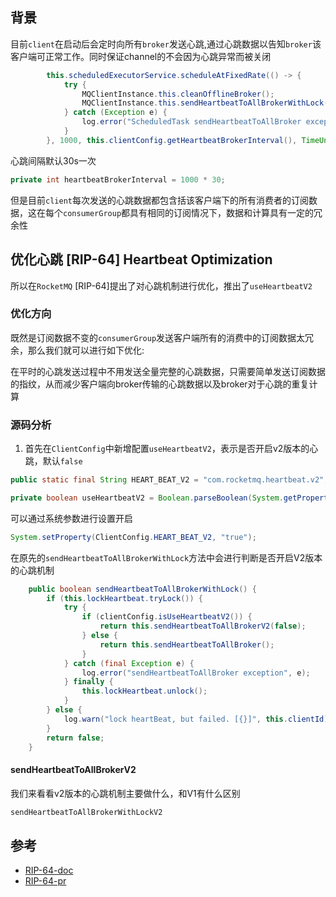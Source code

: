 ## 背景

目前`client`在启动后会定时向所有`broker`发送心跳,通过心跳数据以告知`broker`该客户端可正常工作。同时保证channel的不会因为心跳异常而被关闭


```java
        this.scheduledExecutorService.scheduleAtFixedRate(() -> {
            try {
                MQClientInstance.this.cleanOfflineBroker();
                MQClientInstance.this.sendHeartbeatToAllBrokerWithLock();
            } catch (Exception e) {
                log.error("ScheduledTask sendHeartbeatToAllBroker exception", e);
            }
        }, 1000, this.clientConfig.getHeartbeatBrokerInterval(), TimeUnit.MILLISECONDS);
```

心跳间隔默认30s一次

```java
private int heartbeatBrokerInterval = 1000 * 30;

```



但是目前`client`每次发送的心跳数据都包含括该客户端下的所有消费者的订阅数据，这在每个`consumerGroup`都具有相同的订阅情况下，数据和计算具有一定的冗余性


## 优化心跳 [RIP-64] Heartbeat Optimization


所以在`RocketMQ` [RIP-64]提出了对心跳机制进行优化，推出了`useHeartbeatV2`



### 优化方向

既然是订阅数据不变的`consumerGroup`发送客户端所有的消费中的订阅数据太冗余，那么我们就可以进行如下优化:

在平时的心跳发送过程中不用发送全量完整的心跳数据，只需要简单发送订阅数据的指纹，从而减少客户端向broker传输的心跳数据以及broker对于心跳的重复计算


### 源码分析

1. 首先在`ClientConfig`中新增配置`useHeartbeatV2`，表示是否开启v2版本的心跳，默认`false`

```java
public static final String HEART_BEAT_V2 = "com.rocketmq.heartbeat.v2";

private boolean useHeartbeatV2 = Boolean.parseBoolean(System.getProperty(HEART_BEAT_V2, "false"));
```

可以通过系统参数进行设置开启

```java
System.setProperty(ClientConfig.HEART_BEAT_V2, "true");
```


在原先的`sendHeartbeatToAllBrokerWithLock`方法中会进行判断是否开启V2版本的心跳机制

```java
    public boolean sendHeartbeatToAllBrokerWithLock() {
        if (this.lockHeartbeat.tryLock()) {
            try {
                if (clientConfig.isUseHeartbeatV2()) {
                    return this.sendHeartbeatToAllBrokerV2(false);
                } else {
                    return this.sendHeartbeatToAllBroker();
                }
            } catch (final Exception e) {
                log.error("sendHeartbeatToAllBroker exception", e);
            } finally {
                this.lockHeartbeat.unlock();
            }
        } else {
            log.warn("lock heartBeat, but failed. [{}]", this.clientId);
        }
        return false;
    }
```

#### sendHeartbeatToAllBrokerV2

我们来看看v2版本的心跳机制主要做什么，和V1有什么区别




```java
sendHeartbeatToAllBrokerWithLockV2
```


## 参考

- [RIP-64-doc](https://docs.google.com/document/d/174p0N7yDX0p_jvaujwHGFsZ410FKbq3vqGT1RUUyV1c/edit?tab=t.0)
- [RIP-64-pr](https://github.com/apache/rocketmq/pull/6724)